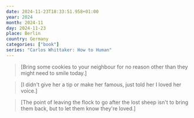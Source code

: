 ```yaml
---
date: 2024-11-23T18:33:51.958+01:00
year: 2024
month: 2024-11
day: 2024-11-23
place: Berlin
country: Germany
categories: ["book"]
series: "Carlos Whittaker: How to Human"
---
```

> [Bring some cookies to your neighbour for  no reason other than they might need to smile today.]

> [I didn't give her a tip or make her famous, just told her I loved her voice.]

> [The point of leaving the flock to go after the lost sheep isn't to bring them back, but to let them know they're loved.]
